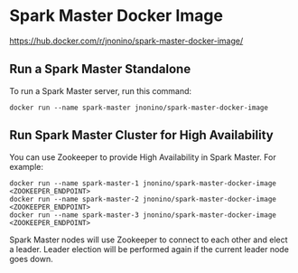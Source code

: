 # Spark Master Docker Image

https://hub.docker.com/r/jnonino/spark-master-docker-image/

## Run a Spark Master Standalone

To run a Spark Master server, run this command:  

    docker run --name spark-master jnonino/spark-master-docker-image

## Run Spark Master Cluster for High Availability

You can use Zookeeper to provide High Availability in Spark Master. For example:

    docker run --name spark-master-1 jnonino/spark-master-docker-image <ZOOKEEPER_ENDPOINT>
    docker run --name spark-master-2 jnonino/spark-master-docker-image <ZOOKEEPER_ENDPOINT>
    docker run --name spark-master-3 jnonino/spark-master-docker-image <ZOOKEEPER_ENDPOINT>

Spark Master nodes will use Zookeeper to connect to each other and elect a leader. Leader election will be performed again if the current leader node goes down.